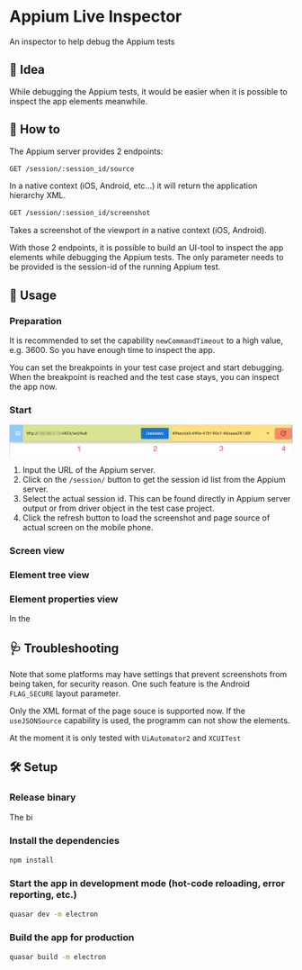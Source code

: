 # Appium Live Inspector

An inspector to help debug the Appium tests

## :dizzy: Idea
While debugging the Appium tests, it would be easier when it is possible to inspect the app elements meanwhile.

## :crystal_ball: How to
The Appium server provides 2 endpoints:
```bash
GET /session/:session_id/source
```
In a native context (iOS, Android, etc...) it will return the application hierarchy XML.
```bash
GET /session/:session_id/screenshot
```
Takes a screenshot of the viewport in a native context (iOS, Android).

With those 2 endpoints, it is possible to build an UI-tool to inspect the app elements while debugging the Appium tests. The only parameter needs to be provided is the session-id of the running Appium test.
## :footprints: Usage
### Preparation
It is recommended to set the capability `newCommandTimeout` to a high value, e.g. 3600. So you have enough time to inspect the app.

You can set the breakpoints in your test case project and start debugging. When the breakpoint is reached and the test case stays, you can inspect the app now.
### Start
![Search bar](./public/searchbar.png)
1. Input the URL of the Appium server.
2. Click on the `/session/` button to get the session id list from the Appium server.
3. Select the actual session id. This can be found directly in Appium server output or from driver object in the test case project.
4. Click the refresh button to load the screenshot and page source of actual screen on the mobile phone.
### Screen view

### Element tree view

### Element properties view
In the
## :stethoscope: Troubleshooting
Note that some platforms may have settings that prevent screenshots from being taken, for security reason. One such feature is the Android ```FLAG_SECURE``` layout parameter.

Only the XML format of the page souce is supported now. If the `useJSONSource` capability is used, the programm can not show the elements.

At the moment it is only tested with `UiAutomator2` and `XCUITest`
## :hammer_and_wrench: Setup
### Release binary
The bi
### Install the dependencies
```bash
npm install
```
### Start the app in development mode (hot-code reloading, error reporting, etc.)
```bash
quasar dev -m electron
```
### Build the app for production
```bash
quasar build -m electron
```
